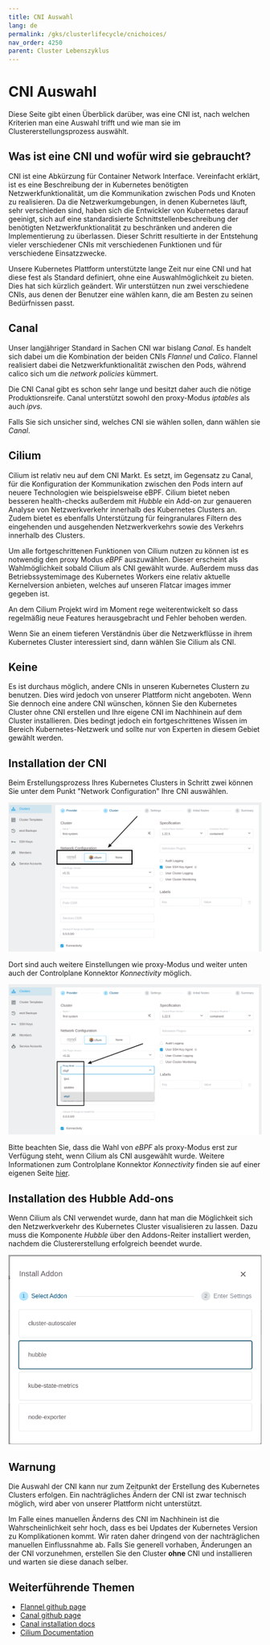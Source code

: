 ```yaml
---
title: CNI Auswahl
lang: de
permalink: /gks/clusterlifecycle/cnichoices/
nav_order: 4250
parent: Cluster Lebenszyklus
---
```


# CNI Auswahl

Diese Seite gibt einen Überblick darüber, was eine CNI ist, nach welchen Kriterien man eine Auswahl trifft
und wie man sie im Clustererstellungsprozess auswählt.

## Was ist eine CNI und wofür wird sie gebraucht?

CNI ist eine Abkürzung für Container Network Interface. Vereinfacht erklärt, ist es eine Beschreibung der
in Kubernetes benötigten Netzwerkfunktionalität, um die Kommunikation zwischen Pods und Knoten zu realisieren.
Da die Netzwerkumgebungen, in denen Kubernetes läuft, sehr verschieden sind, haben sich die Entwickler
von Kubernetes darauf geeinigt, sich auf eine standardisierte Schnittstellenbeschreibung der benötigten
Netzwerkfunktionalität zu beschränken und anderen die Implementierung zu überlassen. Dieser Schritt
resultierte in der Entstehung vieler verschiedener CNIs mit verschiedenen Funktionen und für verschiedene
Einsatzzwecke.

Unsere Kubernetes Plattform unterstützte lange Zeit nur eine CNI und hat diese fest als Standard definiert,
ohne eine Auswahlmöglichkeit zu bieten. Dies hat sich kürzlich geändert. Wir unterstützen nun zwei
verschiedene CNIs, aus denen der Benutzer eine wählen kann, die am Besten zu seinen Bedürfnissen passt.

## Canal

Unser langjähriger Standard in Sachen CNI war bislang *Canal*. Es handelt sich dabei um die Kombination
der beiden CNIs *Flannel* und *Calico*. Flannel realisiert dabei die Netzwerkfunktionalität zwischen den
Pods, während calico sich um die *network policies* kümmert.

Die CNI Canal gibt es schon sehr lange und besitzt daher auch die nötige Produktionsreife.
Canal unterstützt sowohl den proxy-Modus *iptables* als auch *ipvs*.

Falls Sie sich unsicher sind, welches CNI sie wählen sollen, dann wählen sie *Canal*.

## Cilium

Cilium ist relativ neu auf dem CNI Markt. Es setzt, im Gegensatz zu Canal, für die Konfiguration der
Kommunikation zwischen den Pods intern auf neuere Technologien wie beispielsweise eBPF. Cilium bietet neben
besseren health-checks außerdem mit *Hubble* ein Add-on zur genaueren Analyse von Netzwerkverkehr innerhalb
des Kubernetes Clusters an. Zudem bietet es ebenfalls Unterstützung für feingranulares Filtern des eingehenden
und ausgehenden Netzwerkverkehrs sowie des Verkehrs innerhalb des Clusters.

Um alle fortgeschrittenen Funktionen von Cilium nutzen zu können ist es notwendig den proxy Modus
*eBPF* auszuwählen. Dieser erscheint als Wahlmöglichkeit sobald Cilium als CNI gewählt wurde.
Außerdem muss das Betriebssystemimage des Kubernetes Workers eine relativ aktuelle Kernelversion anbieten,
welches auf unseren Flatcar images immer gegeben ist.

An dem Cilium Projekt wird im Moment rege weiterentwickelt so dass regelmäßig neue Features herausgebracht
und Fehler behoben werden.

Wenn Sie an einem tieferen Verständnis über die Netzwerkflüsse in ihrem Kubernetes Cluster interessiert sind,
dann wählen Sie Cilium als CNI.

## Keine

Es ist durchaus möglich, andere CNIs in unseren Kubernetes Clustern zu benutzen. Dies wird jedoch
von unserer Plattform nicht angeboten. Wenn Sie dennoch eine andere CNI wünschen, können Sie den Kubernetes Cluster ohne CNI erstellen und Ihre eigene CNI im Nachhinein auf dem Cluster installieren.
Dies bedingt jedoch ein fortgeschrittenes Wissen im Bereich Kubernetes-Netzwerk und sollte nur von Experten
in diesem Gebiet gewählt werden.

## Installation der CNI

Beim Erstellungsprozess Ihres Kubernetes Clusters in Schritt zwei können Sie unter dem Punkt "Network
Configuration" Ihre CNI auswählen.

![choose CNI](choosing_cni.png)

Dort sind auch weitere Einstellungen wie proxy-Modus und weiter unten auch der Controlplane Konnektor
*Konnectivity* möglich.

![choose proxy](choosing_proxy_mode.png)

Bitte beachten Sie, dass die Wahl von *eBPF* als proxy-Modus erst zur Verfügung steht, wenn Cilium als
CNI ausgewählt wurde. Weitere Informationen zum Controlplane Konnektor *Konnectivity* finden sie auf
einer eigenen Seite [hier](/gks/clusterlifecycle/controlplaneconnector).

## Installation des Hubble Add-ons

Wenn Cilium als CNI verwendet wurde, dann hat man die Möglichkeit sich den Netzwerkverkehr des
Kubernetes Cluster visualisieren zu lassen. Dazu muss die Komponente *Hubble* über den Addons-Reiter
installiert werden, nachdem die Clustererstellung erfolgreich beendet wurde.

![install hubble](installing_hubble_addon.png)

## Warnung

Die Auswahl der CNI kann nur zum Zeitpunkt der Erstellung des Kubernetes Clusters erfolgen. Ein nachträgliches
Ändern der CNI ist zwar technisch möglich, wird aber von unserer Plattform nicht unterstützt.

Im Falle eines manuellen Änderns des CNI im Nachhinein ist die Wahrscheinlichkeit sehr hoch, dass es bei Updates
der Kubernetes Version zu Komplikationen kommt. Wir raten daher dringend von der nachträglichen manuellen
Einflussnahme ab. Falls Sie generell vorhaben, Änderungen an der CNI vorzunehmen, erstellen Sie den Cluster
 **ohne** CNI und installieren und warten sie diese danach selber.

## Weiterführende Themen

* [Flannel github page](https://github.com/flannel-io/flannel)
* [Canal github page](https://github.com/projectcalico/canal)
* [Canal installation docs](https://projectcalico.docs.tigera.io/getting-started/kubernetes/flannel/flannel)
* [Cilium Documentation](https://docs.cilium.io/de/stable/)
